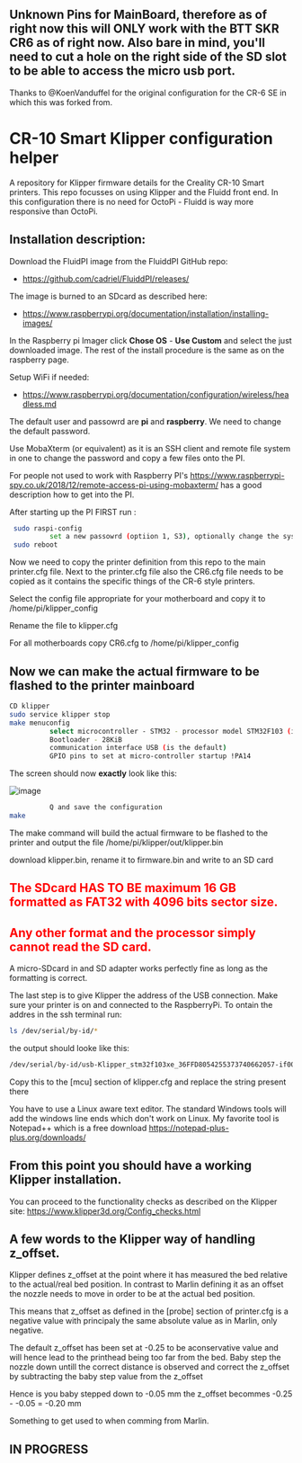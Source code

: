 ## Unknown Pins for MainBoard, therefore as of right now this will ONLY work with the BTT SKR CR6 as of right now. Also bare in mind, you'll need to cut a hole on the right side of the SD slot to be able to access the micro usb port.

Thanks to @KoenVanduffel for the original configuration for the CR-6 SE in which this was forked from.

# CR-10 Smart Klipper configuration helper
A repository for Klipper firmware details for the Creality CR-10 Smart printers.
This repo focusses on using Klipper and the Fluidd front end. In this configuration there is no need for OctoPi - Fluidd is way more responsive than OctoPi.

## Installation description:

Download the FluidPI image from the FluiddPI GitHub repo:
* https://github.com/cadriel/FluiddPI/releases/

The image is burned to an SDcard as described here:
* https://www.raspberrypi.org/documentation/installation/installing-images/

In the Raspberry pi Imager click **Chose OS** - **Use Custom** and select the just downloaded image. The rest of the install procedure is the same as on the raspberry page.

Setup WiFi if needed:
* https://www.raspberrypi.org/documentation/configuration/wireless/headless.md

The default user and passowrd are **pi** and **raspberry**. We need to change the default password.

Use MobaXterm (or equivalent) as it is an SSH client and remote file system in one to change the password and copy a few files onto the PI.

For people not used to work with Raspberry PI's https://www.raspberrypi-spy.co.uk/2018/12/remote-access-pi-using-mobaxterm/ has a good description how to get into the PI.

After starting up the PI FIRST run :
```bash
 sudo raspi-config
          set a new passowrd (optiion 1, S3), optionally change the system name
 sudo reboot
```

Now we need to copy the printer definition from this repo to the main printer.cfg file. Next to the printer.cfg file also the CR6.cfg file needs to be copied as it contains the specific things of the CR-6 style printers.

Select the config file appropriate for your motherboard and copy it to /home/pi/klipper_config

Rename the file to klipper.cfg

For all motherboards copy CR6.cfg to /home/pi/klipper_config

## Now we can make the actual firmware to be flashed to the printer mainboard

```bash
CD klipper
sudo service klipper stop
make menuconfig
          select microcontroller - STM32 - processor model STM32F103 (is the default)
          Bootloader - 28KiB
          communication interface USB (is the default)
          GPIO pins to set at micro-controller startup !PA14
```

The screen should now **exactly** look like this:

![image](https://user-images.githubusercontent.com/13643644/123483020-6a823c80-d606-11eb-8dfc-3924ef9c4a7f.png)

```bash
          Q and save the configuration
make
```

The make command will build the actual firmware to be flashed to the printer and output the file /home/pi/klipper/out/klipper.bin

download klipper.bin, rename it to firmware.bin and write to an SD card

<span style="color:red">

## The SDcard HAS TO BE maximum 16 GB formatted as FAT32 with 4096 bits sector size.

## Any other format and the processor simply cannot read the SD card.
</span>

A micro-SDcard in and SD adapter works perfectly fine as long as the formatting is correct.

The last step is to give Klipper the address of the USB connection. Make sure your printer is on and connected to the RaspberryPi. To ontain the addres in the ssh terminal run:
```bash
ls /dev/serial/by-id/*
```

the output should looke like this:
```bash
/dev/serial/by-id/usb-Klipper_stm32f103xe_36FFD8054255373740662057-if00
```

Copy this to the [mcu] section of klipper.cfg and replace the string present there

You have to use a Linux aware text editor. The standard Windows tools will add the windows line ends which don't work on Linux. My favorite tool is Notepad++ which is a free download  https://notepad-plus-plus.org/downloads/

## From this point you should have a working Klipper installation.
You can proceed to the functionality checks as described on the Klipper site: https://www.klipper3d.org/Config_checks.html

## A few words to the Klipper way of handling z_offset.

Klipper defines z_offset at the point where it has measured the bed relative to the actual/real bed position. In contrast to Marlin defining it as an offset the nozzle needs to move in order to be at the actual bed position.

This means that z_offset as defined in the [probe] section of printer.cfg is a negative value with principaly the same absolute value as in Marlin, only negative.

The default z_offset has been set at -0.25 to be aconservative value and will hence lead to the printhead being too far from the bed. Baby step the nozzle down untill the correct distance is observed and correct the z_offset by subtracting the baby step value from the z_offset

Hence is you baby stepped down to -0.05 mm the z_offset becommes -0.25 - -0.05 = -0.20 mm

Something to get used to when comming from Marlin.

 ## IN PROGRESS
